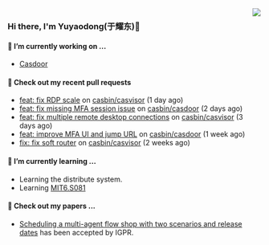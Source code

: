 <img align="right" src="https://github-readme-stats.vercel.app/api?username=leo220yuyaodog&show_icons=true&icon_color=805AD5&text_color=718096&bg_color=ffffff&hide_title=true" />

### Hi there, I'm Yuyaodong(于耀东)👋
#### 🔭 I’m currently working on ...
- [Casdoor](https://github.com/casdoor)

#### 🔨 Check out my recent pull requests

- [feat: fix RDP scale](https://github.com/casbin/casvisor/pull/56) on [casbin/casvisor](https://github.com/casbin/casvisor) (1 day ago)
- [feat: fix missing MFA session issue](https://github.com/casbin/casdoor/pull/2667) on [casbin/casdoor](https://github.com/casbin/casdoor) (2 days ago)
- [feat: fix multiple remote desktop connections](https://github.com/casbin/casvisor/pull/51) on [casbin/casvisor](https://github.com/casbin/casvisor) (3 days ago)
- [feat: improve MFA UI and jump URL](https://github.com/casbin/casdoor/pull/2647) on [casbin/casdoor](https://github.com/casbin/casdoor) (1 week ago)
- [fix: fix soft router](https://github.com/casbin/casvisor/pull/50) on [casbin/casvisor](https://github.com/casbin/casvisor) (2 weeks ago)

#### 🌱 I’m currently learning ...
- Learning the distribute system.
- Learning [MIT6.S081](https://pdos.csail.mit.edu/6.828/2021/schedule.html)

#### 📜 Check out my papers ...
- [Scheduling a multi-agent flow shop with two scenarios and release dates](https://www.tandfonline.com/doi/full/10.1080/00207543.2023.2188646) has been accepted by IGPR.


